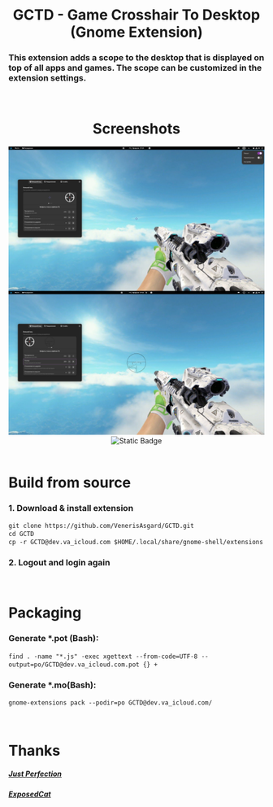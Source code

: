 
<h1 align="center">GCTD - Game Crosshair To Desktop (Gnome Extension)</h1>
<h3>This extension adds a scope to the desktop that is displayed on top of all apps and games. The scope can be customized in the extension settings.</h3>

<br>

<div align="center">
  <h1 align="center">Screenshots</h1>
  <div style="display: inline-block;">
  <img style="width:512px; float: left;" src="./screenshots/1.png" alt="Screenshot_1">
  <img style="width:512px; float: left;" src="./screenshots/2.png" alt="Screenshot_2">
  </div>
</div>
<div align="center">
  <img alt="Static Badge" src="https://img.shields.io/badge/Author_on-telegram-delicious?logo=Telegram&logoSize=auto&color=%2327a7e7&link=https%3A%2F%2Ft.me%2Fvenerisasgard">
</div>

<br>

<!--<h1>Installation</h1>-->
<!--<h2>GNOME website (recommended)</h2>-->
<!--<a href="https://extensions.gnome.org/extension/7853/game-crosshair-to-desktop/">-->
<!-- <div>Button SVG by Just Perfection developer https://extensions.gnome.org/accounts/profile/JustPerfection</div>-->
<!--<img src="./screenshots/download-from-ego.svg" height="80">-->
<!--</a>-->

<!--<br>-->

<h1>Build from source</h1>
<h3>1. Download & install extension</h3>
<pre language="bash">
<code>git clone https://github.com/VenerisAsgard/GCTD.git
cd GCTD
cp -r GCTD@dev.va_icloud.com $HOME/.local/share/gnome-shell/extensions
</code></pre>
<h3>2. Logout and login again</h3>

<br>

<h1>Packaging</h1>
<h3>Generate *.pot (Bash):</h3>
<pre language="bash">
<code>find . -name "*.js" -exec xgettext --from-code=UTF-8 --output=po/GCTD@dev.va_icloud.com.pot {} +</code>
</pre>
<h3>Generate *.mo(Bash):</h3>
<pre language="bash">
<code>gnome-extensions pack --podir=po GCTD@dev.va_icloud.com/</code>
</pre>

<br>

<h1>Thanks</h1>
<h5><a href="https://gitlab.gnome.org/jrahmatzadeh/just-perfection">Just Perfection</a></h5>
<h5><a href="https://github.com/ExposedCat">ExposedCat</a></h5>
